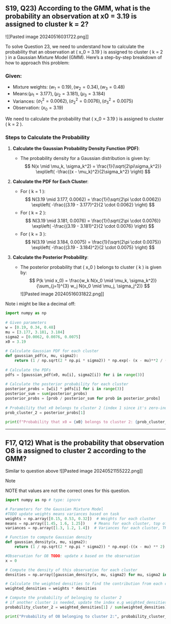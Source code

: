 

## S19, Q23) According to the GMM, what is the probability an observation at x0 = 3.19 is assigned to cluster k = 2?

![[Pasted image 20240516031722.png]]

To solve Question 23, we need to understand how to calculate the probability that an observation at \( x_0 = 3.19 \) is assigned to cluster \( k = 2 \) in a Gaussian Mixture Model (GMM). Here’s a step-by-step breakdown of how to approach this problem:

### Given:
- Mixture weights: $( w_1 = 0.19 ), ( w_2 = 0.34 ), ( w_3 = 0.48 )$
- Means:$( \mu_1 = 3.177 ), ( \mu_2 = 3.181 ), ( \mu_3 = 3.184 )$
- Variances: $( \sigma_1^2 = 0.0062 ), ( \sigma_2^2 = 0.0076 ), ( \sigma_3^2 = 0.0075 )$
- Observation: $( x_0 = 3.19 )$

We need to calculate the probability that \( x_0 = 3.19 \) is assigned to cluster \( k = 2 \).

### Steps to Calculate the Probability

1. **Calculate the Gaussian Probability Density Function (PDF)**:
   - The probability density for a Gaussian distribution is given by:
     $$
     N(x \mid \mu_k, \sigma_k^2) = \frac{1}{\sqrt{2\pi\sigma_k^2}} \exp\left( -\frac{(x - \mu_k)^2}{2\sigma_k^2} \right)
     $$

2. **Calculate the PDF for Each Cluster**:
   - For \( k = 1 \):
     $$
     N(3.19 \mid 3.177, 0.0062) = \frac{1}{\sqrt{2\pi \cdot 0.0062}} \exp\left( -\frac{(3.19 - 3.177)^2}{2 \cdot 0.0062} \right)
     $$
   - For \( k = 2 \):
     $$
     N(3.19 \mid 3.181, 0.0076) = \frac{1}{\sqrt{2\pi \cdot 0.0076}} \exp\left( -\frac{(3.19 - 3.181)^2}{2 \cdot 0.0076} \right)
     $$
   - For \( k = 3 \):
     $$
     N(3.19 \mid 3.184, 0.0075) = \frac{1}{\sqrt{2\pi \cdot 0.0075}} \exp\left( -\frac{(3.19 - 3.184)^2}{2 \cdot 0.0075} \right)
     $$

3. **Calculate the Posterior Probability**:
   - The posterior probability that \( x_0 \) belongs to cluster \( k \) is given by:
     $$
     P(k \mid x_0) = \frac{w_k N(x_0 \mid \mu_k, \sigma_k^2)}{\sum_{j=1}^{3} w_j N(x_0 \mid \mu_j, \sigma_j^2)}
     $$
![[Pasted image 20240516031822.png]]

Note i might be like a decimal off:

```python
import numpy as np  
  
# Given parameters  
w = [0.19, 0.34, 0.48]  
mu = [3.177, 3.181, 3.184]  
sigma2 = [0.0062, 0.0076, 0.0075]  
x0 = 3.19  
  
# Calculate Gaussian PDF for each cluster  
def gaussian_pdf(x, mu, sigma2):  
    return (1 / np.sqrt(2 * np.pi * sigma2)) * np.exp(- (x - mu)**2 / (2 * sigma2))  
  
# Calculate the PDFs  
pdfs = [gaussian_pdf(x0, mu[i], sigma2[i]) for i in range(3)]  
  
# Calculate the posterior probability for each cluster  
posterior_probs = [w[i] * pdfs[i] for i in range(3)]  
posterior_sum = sum(posterior_probs)  
posterior_probs = [prob / posterior_sum for prob in posterior_probs]  
  
# Probability that x0 belongs to cluster 2 (index 1 since it's zero-indexed)  
prob_cluster_2 = posterior_probs[1]  
  
print(f"Probability that x0 = {x0} belongs to cluster 2: {prob_cluster_2:.3f}")
```

---

## F17, Q12) What is the probability that observation O8 is assigned to cluster 2 according to the GMM?
Similar to question above 
![[Pasted image 20240521155222.png]]




> [!NOTE]
> NOTE that values are not the correct ones for this question.


```python
import numpy as np # type: ignore

# Parameters for the Gaussian Mixture Model
#TODO update weights means variances based on task
weights = np.array([0.15, 0.53, 0.32])  # Weights for each cluster
means = np.array([1.45, 1.6, 1.25])    # Means for each cluster, top of the graph y-axis for plots
variances = np.array([1.3, 1.2, 1.4])  # Variances for each cluster, THESE CAN BE READ ON THE GRAPH --> ESTIMATE THE 95% QUANTILE

# Function to compute Gaussian density
def gaussian_density(x, mu, sigma2):
    return (1 / np.sqrt(2 * np.pi * sigma2)) * np.exp(-((x - mu) ** 2) / (2 * sigma2))

#Observation for O8 TODO: update x based on the observation
x = 0

# Compute the density of this observation for each cluster
densities = np.array([gaussian_density(x, mu, sigma2) for mu, sigma2 in zip(means, variances)])

# Calculate the weighted densities to find the contribution from each cluster
weighted_densities = weights * densities

# Compute the probability of belonging to cluster 2
# if another cluster is needed, update the index e.g weighted_densities[2] for cluster 3
probability_cluster_2 = weighted_densities[1] / sum(weighted_densities)

print("Probability of O8 belonging to cluster 2:", probability_cluster_2)
```
